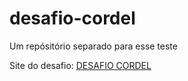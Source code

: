 # desafio-cordel
 Um repósitório separado para esse teste

 Site do desafio: <a href="https://victoralvesmoura.github.io/desafio-cordel/desafio02.html" target="_blank">DESAFIO CORDEL</a>
